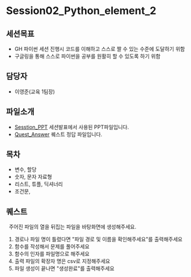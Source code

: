 Session02_Python_element_2
===

세션목표
---
 - GH 파이썬 세션 진행시 코드를 이해하고 스스로 짤 수 있는 수준에 도달하기 위함
 - 구글링을 통해 스스로 파이썬을 공부를 원활히 할 수 있도록 하기 위함

담당자
---
 - 이영준(교육 1팀장)

파일소개
---
   
 - [Sesstion_PPT](./Session2_Python_element_2.pdf) 세션발표에서 사용된 PPT파일입니다.
 - [Quest_Answer](./PythonSession_Quiz_Ans_2.py) 퀘스트 정답 파일입니다.


목차
---
   
 - 변수, 할당
 - 숫자, 문자 자료형
 - 리스트, 튜플, 딕셔너리 
 - 조건문, 
 
 
퀘스트
---
   
주어진 파일의 열을 뒤집는 파일을 바탕화면에 생성해주세요.
 1. 경로나 파일 명이 틀렸다면 "파일 경로 및 이름을 확인해주세요"를 출력해주세요
 2. 함수를 작성해서 문제를 풀어주세요
 3. 함수의 인자를 파일명으로 해주세요
 4. 출력 파일의 확장자 명은 csv로 지정해주세요
 5. 파일 생성이 끝나면 "생성완료"를 출력해주세요


